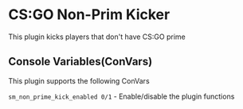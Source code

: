 
# CS:GO Non-Prim Kicker

This plugin kicks players that don't have CS:GO prime


## Console Variables(ConVars)

This plugin supports the following ConVars

`sm_non_prime_kick_enabled 0/1` - Enable/disable the plugin functions

